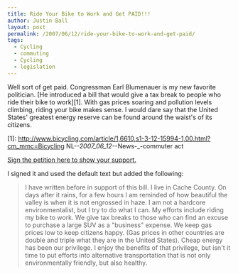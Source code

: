 ```yaml
---
title: Ride Your Bike to Work and Get PAID!!!
author: Justin Ball
layout: post
permalink: /2007/06/12/ride-your-bike-to-work-and-get-paid/
tags:
  - Cycling
  - commuting
  - Cycling
  - legislation
---
```


Well sort of get paid. Congressman Earl Blumenauer is my new favorite politician. [He introduced a bill that would give a tax break to people who ride their bike to work][1]. With gas prices soaring and pollution levels climbing, riding your bike makes sense. I would dare say that the United States' greatest energy reserve can be found around the waist's of its citizens.

 [1]: http://www.bicycling.com/article/1,6610,s1-3-12-15994-1,00.html?cm_mmc=Bicycling NL-_-2007_06_12-_-News-_-commuter act

[Sign the petition here to show your support.][2]

 [2]: http://capwiz.com/lab/issues/alert/?alertid=9520176

I signed it and used the default text but added the following:

> I have written before in support of this bill. I live in Cache County. On days after it rains, for a few hours I am reminded of how beautiful the valley is when it is not engrossed in haze. I am not a hardcore environmentalist, but I try to do what I can. My efforts include riding my bike to work. We give tax breaks to those who can find an excuse to purchase a large SUV as a "business" expense. We keep gas prices low to keep citizens happy. (Gas prices in other countries are double and triple what they are in the United States). Cheap energy has been our privilege. I enjoy the benefits of that privilege, but isn't it time to put efforts into alternative transportation that is not only environmentally friendly, but also healthy.